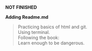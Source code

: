 <p><strong>NOT FINISHED</strong></p>
<p><strong>Adding Readme.md</strong></p>
<blockquote>
  <p>
    Practicing basics of html and git.<br>
    Using terminal.<br>
    Following the book:<br>
    Learn enough to be dangerous.
  </p>
</blockquote>
